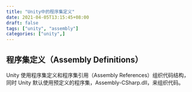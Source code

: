```yaml
---
title: "Unity中的程序集定义"
date: 2021-04-05T13:15:45+08:00
draft: false
tags: ["unity", "assembly"]
categories: ["unity",]
---
```


## 程序集定义（Assembly Definitions）

Unity 使用程序集定义和程序集引用（Assembly References）组织代码结构，同时 Unity 默认使用预定义的程序集，Assembly-CSharp.dll，来组织代码。